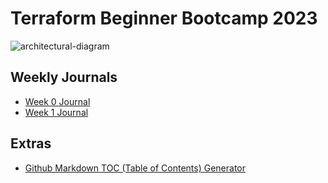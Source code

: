 # Terraform Beginner Bootcamp 2023

![architectural-diagram](https://github.com/HillaryUgwu/terraform-beginner-bootcamp-2023/assets/29102246/39c2c605-bec2-42d5-b425-f67b7696cefc)


## Weekly Journals
- [Week 0 Journal](journal/week0.md)
- [Week 1 Journal](journal/week1.md)

## Extras
- [Github Markdown TOC (Table of Contents) Generator](https://ecotrust-canada.github.io/markdown-toc/)

